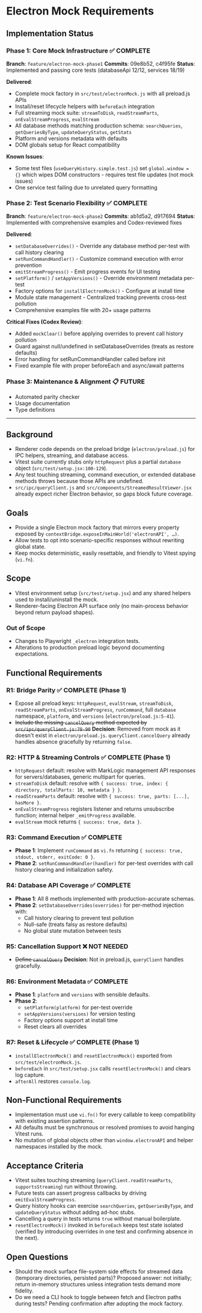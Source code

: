 # Electron Mock Requirements

## Implementation Status

### Phase 1: Core Mock Infrastructure ✅ COMPLETE
**Branch**: `feature/electron-mock-phase1`
**Commits**: 09e8b52, c4f95fe
**Status**: Implemented and passing core tests (databaseApi 12/12, services 18/19)

**Delivered**:
- Complete mock factory in `src/test/electronMock.js` with all preload.js APIs
- Install/reset lifecycle helpers with `beforeEach` integration
- Full streaming mock suite: `streamToDisk`, `readStreamParts`, `onEvalStreamProgress`, `evalStream`
- All database methods matching production schema: `searchQueries`, `getQueriesByType`, `updateQueryStatus`, `getStats`
- Platform and versions metadata with defaults
- DOM globals setup for React compatibility

**Known Issues**:
- Some test files (`useQueryHistory.simple.test.js`) set `global.window = {}` which wipes DOM constructors - requires test file updates (not mock issues)
- One service test failing due to unrelated query formatting

### Phase 2: Test Scenario Flexibility ✅ COMPLETE
**Branch**: `feature/electron-mock-phase2`
**Commits**: ab1d5a2, d917694
**Status**: Implemented with comprehensive examples and Codex-reviewed fixes

**Delivered**:
- `setDatabaseOverrides()` - Override any database method per-test with call history clearing
- `setRunCommandHandler()` - Customize command execution with error prevention
- `emitStreamProgress()` - Emit progress events for UI testing
- `setPlatform()` / `setAppVersions()` - Override environment metadata per-test
- Factory options for `installElectronMock()` - Configure at install time
- Module state management - Centralized tracking prevents cross-test pollution
- Comprehensive examples file with 20+ usage patterns

**Critical Fixes (Codex Review)**:
- Added `mockClear()` before applying overrides to prevent call history pollution
- Guard against null/undefined in setDatabaseOverrides (treats as restore defaults)
- Error handling for setRunCommandHandler called before init
- Fixed example file with proper beforeEach and async/await patterns

### Phase 3: Maintenance & Alignment 📋 FUTURE
- Automated parity checker
- Usage documentation
- Type definitions

---

## Background
- Renderer code depends on the preload bridge (`electron/preload.js`) for IPC helpers, streaming, and database access.
- Vitest suite currently stubs only `httpRequest` plus a partial `database` object (`src/test/setup.jsx:100-129`).
- Any test touching streaming, command execution, or extended database methods throws because those APIs are undefined.
- `src/ipc/queryClient.js` and `src/components/StreamedResultViewer.jsx` already expect richer Electron behavior, so gaps block future coverage.

## Goals
- Provide a single Electron mock factory that mirrors every property exposed by `contextBridge.exposeInMainWorld('electronAPI', …)`.
- Allow tests to opt into scenario-specific responses without rewriting global state.
- Keep mocks deterministic, easily resettable, and friendly to Vitest spying (`vi.fn`).

## Scope
- Vitest environment setup (`src/test/setup.jsx`) and any shared helpers used to install/uninstall the mock.
- Renderer-facing Electron API surface only (no main-process behavior beyond return payload shapes).

### Out of Scope
- Changes to Playwright `_electron` integration tests.
- Alterations to production preload logic beyond documenting expectations.

## Functional Requirements

### R1: Bridge Parity ✅ COMPLETE (Phase 1)
- Expose all preload keys: `httpRequest`, `evalStream`, `streamToDisk`, `readStreamParts`, `onEvalStreamProgress`, `runCommand`, full `database` namespace, `platform`, and `versions` (`electron/preload.js:5-41`).
- ~~Include the missing `cancelQuery` method expected by `src/ipc/queryClient.js:78-90`~~ **Decision**: Removed from mock as it doesn't exist in `electron/preload.js`. `queryClient.cancelQuery` already handles absence gracefully by returning `false`.

### R2: HTTP & Streaming Controls ✅ COMPLETE (Phase 1)
- `httpRequest` default: resolve with MarkLogic management API responses for servers/databases, generic multipart for queries.
- `streamToDisk` default: resolve with `{ success: true, index: { directory, totalParts: 10, metadata } }`.
- `readStreamParts` default: resolve with `{ success: true, parts: [...], hasMore }`.
- `onEvalStreamProgress` registers listener and returns unsubscribe function; internal helper `_emitProgress` available.
- `evalStream` mock returns `{ success: true, data }`.

### R3: Command Execution ✅ COMPLETE
- **Phase 1**: Implement `runCommand` as `vi.fn` returning `{ success: true, stdout, stderr, exitCode: 0 }`.
- **Phase 2**: `setRunCommandHandler(handler)` for per-test overrides with call history clearing and initialization safety.

### R4: Database API Coverage ✅ COMPLETE
- **Phase 1**: All 8 methods implemented with production-accurate schemas.
- **Phase 2**: `setDatabaseOverrides(overrides)` for per-method injection with:
  - Call history clearing to prevent test pollution
  - Null-safe (treats falsy as restore defaults)
  - No global state mutation between tests

### R5: Cancellation Support ❌ NOT NEEDED
- ~~Define `cancelQuery`~~ **Decision**: Not in preload.js, `queryClient` handles gracefully.

### R6: Environment Metadata ✅ COMPLETE
- **Phase 1**: `platform` and `versions` with sensible defaults.
- **Phase 2**:
  - `setPlatform(platform)` for per-test override
  - `setAppVersions(versions)` for version testing
  - Factory options support at install time
  - Reset clears all overrides

### R7: Reset & Lifecycle ✅ COMPLETE (Phase 1)
- `installElectronMock()` and `resetElectronMock()` exported from `src/test/electronMock.js`.
- `beforeEach` in `src/test/setup.jsx` calls `resetElectronMock()` and clears log capture.
- `afterAll` restores `console.log`.

## Non-Functional Requirements
- Implementation must use `vi.fn()` for every callable to keep compatibility with existing assertion patterns.
- All defaults must be synchronous or resolved promises to avoid hanging Vitest runs.
- No mutation of global objects other than `window.electronAPI` and helper namespaces installed by the mock.

## Acceptance Criteria
- Vitest suites touching streaming (`queryClient.readStreamParts`, `supportsStreaming`) run without throwing.
- Future tests can assert progress callbacks by driving `emitEvalStreamProgress`.
- Query history hooks can exercise `searchQueries`, `getQueriesByType`, and `updateQueryStatus` without adding ad-hoc stubs.
- Cancelling a query in tests returns `true` without manual boilerplate.
- `resetElectronMock()` invoked in `beforeEach` keeps test state isolated (verified by introducing overrides in one test and confirming absence in the next).

## Open Questions
- Should the mock surface file-system side effects for streamed data (temporary directories, persisted parts)? Proposed answer: not initially; return in-memory structures unless integration tests demand more fidelity.
- Do we need a CLI hook to toggle between fetch and Electron paths during tests? Pending confirmation after adopting the mock factory.
